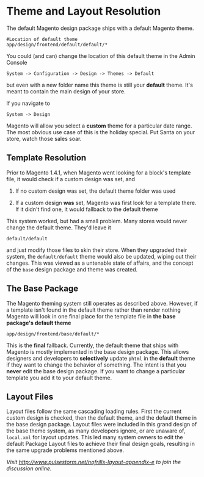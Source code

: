 Theme and Layout Resolution
==================================================	
The default Magento design package ships with a default Magento theme.  

	#Location of default theme
	app/design/frontend/default/default/*
	
You could (and can) change the location of this default theme in the Admin Console

	System -> Configuration -> Design -> Themes -> Default
	
but even with a new folder name this theme is still your **default** theme.  It's meant to contain the main design of your store.  

If you navigate to 

	System -> Design
	
Magento will allow you select a **custom** theme for a particular date range.  	The most obvious use case of this is the holiday special.  Put Santa on your store, watch those sales soar. 

Template Resolution
--------------------------------------------------
Prior to Magento 1.4.1, when Magento went looking for a block's template file, it would check if a custom design was set, and 

1. If no custom design was set, the default theme folder was used

2. If a custom design **was** set, Magento was first look for a template there.  If it didn't find one, it would fallback to the default theme

This system worked, but had a small problem.  Many stores would never change the default theme.  They'd leave it

	default/default
	
and just modify those files to skin their store.  When they upgraded their system, the <code>default/default</code> theme would also be updated, wiping out their changes.  This was viewed as a untenable state of affairs, and the concept of the <code>base</code> design package and theme was created.  	

The Base Package
--------------------------------------------------
The Magento theming system still operates as described above. However, if a template isn't found in the default theme rather than render nothing Magento will look in one final place for the template file in **the base package's default theme**

	app/design/frontend/base/default/*
	
This is the **final** fallback.  Currently, the default theme that ships with Magento is mostly implemented in the base design package. This allows designers and developers to **selectively** update <code>phtml</code> in the **default** theme if they want to change the behavior of something.  The intent is that you **never** edit the base design package.  If you want to change a particular template you add it to your default theme.

Layout Files
--------------------------------------------------
Layout files follow the same cascading loading rules.  First the current custom design is checked, then the default theme, and the default theme in the base design package.  Layout files were included in this grand design of the base theme system, as many developers ignore, or are unaware of,  <code>local.xml</code> for layout updates. This led many system owners to edit the default Package Layout files to achieve their final design goals, resulting in the same upgrade problems mentioned above.

*Visit http://www.pulsestorm.net/nofrills-layout-appendix-e to join the discussion online.*